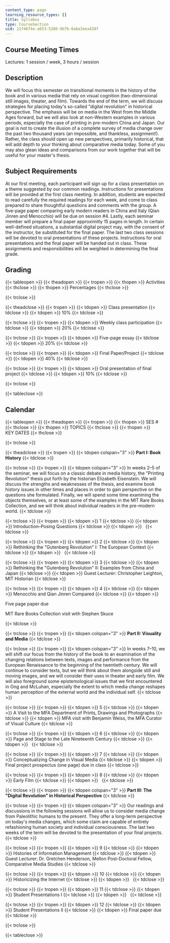 ```yaml
---
content_type: page
learning_resource_types: []
title: Syllabus
type: CourseSection
uid: 21f4674e-a653-5280-9b7b-6aba3eea438f
---
```


Course Meeting Times
--------------------

Lectures: 1 session / week, 3 hours / session

Description
-----------

We will focus this semester on transitional moments in the history of the book and in various media that rely on visual cognition (two-dimensional still images, theater, and film). Towards the end of the term, we will discuss strategies for placing today's so-called "digital revolution" in historical perspective. The emphasis will be on media in the West from the Middle Ages forward, but we will also look at non-Western examples in various periods, especially the case of printing in pre-modern China and Japan. Our goal is not to create the illusion of a complete survey of media change over the past two thousand years (an impossible, and thankless, assignment!). Rather, the class should open up new perspectives, primarily historical, that will add depth to your thinking about comparative media today. Some of you may also glean ideas and comparisons from our work together that will be useful for your master's thesis.

Subject Requirements
--------------------

At our first meeting, each participant will sign up for a class presentation on a theme suggested by our common readings. Instructions for presentations will be provided at the first class meeting. In addition, students are expected to read carefully the required readings for each week, and come to class prepared to share thoughtful questions and comments with the group. A five-page paper comparing early modern readers in China and Italy (Qian Jinren and Menocchio) will be due on session #4. Lastly, each seminar member will prepare a final paper approximitly 15 pages in length. In certain well-defined situations, a substantial digital project may, with the consent of the instructor, be substituted for the final paper. The last two class sessions will be devoted to oral presentations of these projects. Instructions for oral presentations and the final paper will be handed out in class. These assignments and responsibilities will be weighted in determining the final grade.

Grading
-------

{{< tableopen >}}
{{< theadopen >}}
{{< tropen >}}
{{< thopen >}}
Activities
{{< thclose >}}
{{< thopen >}}
Percentages
{{< thclose >}}

{{< trclose >}}

{{< theadclose >}}
{{< tropen >}}
{{< tdopen >}}
Class presentation
{{< tdclose >}}
{{< tdopen >}}
10%
{{< tdclose >}}

{{< trclose >}}
{{< tropen >}}
{{< tdopen >}}
Weekly class participation
{{< tdclose >}}
{{< tdopen >}}
20%
{{< tdclose >}}

{{< trclose >}}
{{< tropen >}}
{{< tdopen >}}
Five-page essay
{{< tdclose >}}
{{< tdopen >}}
20%
{{< tdclose >}}

{{< trclose >}}
{{< tropen >}}
{{< tdopen >}}
Final Paper/Project
{{< tdclose >}}
{{< tdopen >}}
40%
{{< tdclose >}}

{{< trclose >}}
{{< tropen >}}
{{< tdopen >}}
Oral presentation of final project
{{< tdclose >}}
{{< tdopen >}}
10%
{{< tdclose >}}

{{< trclose >}}

{{< tableclose >}}

Calendar
--------

{{< tableopen >}}
{{< theadopen >}}
{{< tropen >}}
{{< thopen >}}
SES #
{{< thclose >}}
{{< thopen >}}
TOPICS
{{< thclose >}}
{{< thopen >}}
KEY DATES
{{< thclose >}}

{{< trclose >}}

{{< theadclose >}}
{{< tropen >}}
{{< tdopen colspan="3" >}}
**Part I: Book History**
{{< tdclose >}}

{{< trclose >}}
{{< tropen >}}
{{< tdopen colspan="3" >}}
In weeks 2–5 of the seminar, we will focus on a classic debate in media history, the "Printing Revolution" thesis put forth by the historian Elizabeth Eisenstein. We will discuss the strengths and weaknesses of the thesis, and examine book history issues in other times and places in order to gain perspective on the questions she formulated. Finally, we will spend some time examining the objects themselves, or at least some of the examples in the MIT Rare Books Collection, and we will think about individual readers in the pre-modern world.
{{< tdclose >}}

{{< trclose >}}
{{< tropen >}}
{{< tdopen >}}
1
{{< tdclose >}}
{{< tdopen >}}
Introduction–Posing Questions
{{< tdclose >}}
{{< tdopen >}}
 
{{< tdclose >}}

{{< trclose >}}
{{< tropen >}}
{{< tdopen >}}
2
{{< tdclose >}}
{{< tdopen >}}
Rethinking the "Gutenberg Revolution" I: The European Context
{{< tdclose >}}
{{< tdopen >}}
 
{{< tdclose >}}

{{< trclose >}}
{{< tropen >}}
{{< tdopen >}}
3
{{< tdclose >}}
{{< tdopen >}}
Rethinking the "Gutenberg Revolution" II: Examples from China and Japan
{{< tdclose >}}
{{< tdopen >}}
Guest Lecturer: Christopher Leighton, MIT Historian
{{< tdclose >}}

{{< trclose >}}
{{< tropen >}}
{{< tdopen >}}
4
{{< tdclose >}}
{{< tdopen >}}
Menocchio and Qian Jinren Compared
{{< tdclose >}}
{{< tdopen >}}


Five page paper due

MIT Rare Books Collection visit with Stephen Skuce


{{< tdclose >}}

{{< trclose >}}
{{< tropen >}}
{{< tdopen colspan="3" >}}
**Part II: Visuality and Media**
{{< tdclose >}}

{{< trclose >}}
{{< tropen >}}
{{< tdopen colspan="3" >}}
In weeks 7–10, we will shift our focus from the history of the book to an examination of the changing relations between texts, images and performance from the European Renaissance to the beginning of the twentieth century. We will continue to consider texts, but we will think about them alongside still and moving images, and we will consider their uses in theater and early film. We will also foreground some epistemological issues that we first encountered in Ong and McLuhan, especially the extent to which media change reshapes human perception of the external world and the individual self.
{{< tdclose >}}

{{< trclose >}}
{{< tropen >}}
{{< tdopen >}}
5
{{< tdclose >}}
{{< tdopen >}}
A Visit to the MFA Department of Prints, Drawings and Photographs
{{< tdclose >}}
{{< tdopen >}}
MFA visit with Benjamin Weiss, the MFA Curator of Visual Culture
{{< tdclose >}}

{{< trclose >}}
{{< tropen >}}
{{< tdopen >}}
6
{{< tdclose >}}
{{< tdopen >}}
Page and Stage to the Late Nineteenth Century
{{< tdclose >}}
{{< tdopen >}}
 
{{< tdclose >}}

{{< trclose >}}
{{< tropen >}}
{{< tdopen >}}
7
{{< tdclose >}}
{{< tdopen >}}
Conceptualizing Change in Visual Media
{{< tdclose >}}
{{< tdopen >}}
Final project prospectus (one page) due in class
{{< tdclose >}}

{{< trclose >}}
{{< tropen >}}
{{< tdopen >}}
8
{{< tdclose >}}
{{< tdopen >}}
Early Film
{{< tdclose >}}
{{< tdopen >}}
 
{{< tdclose >}}

{{< trclose >}}
{{< tropen >}}
{{< tdopen colspan="3" >}}
**Part III: The "Digital Revolution" in Historical Perspective**
{{< tdclose >}}

{{< trclose >}}
{{< tropen >}}
{{< tdopen colspan="3" >}}
Our readings and discussions in the following sessions will allow us to consider media change from Paleolithic humans to the present. They offer a long-term perspective on today's media changes, which some claim are capable of entirely refashioning human society and individual consciousness. The last two weeks of the term will be devoted to the presentation of your final projects.
{{< tdclose >}}

{{< trclose >}}
{{< tropen >}}
{{< tdopen >}}
9
{{< tdclose >}}
{{< tdopen >}}
Histories of Information Management
{{< tdclose >}}
{{< tdopen >}}
Guest Lecturer: Dr. Gretchen Henderson, Mellon Post-Doctoral Fellow, Comparative Media Studies
{{< tdclose >}}

{{< trclose >}}
{{< tropen >}}
{{< tdopen >}}
10
{{< tdclose >}}
{{< tdopen >}}
Historicizing the Internet
{{< tdclose >}}
{{< tdopen >}}
 
{{< tdclose >}}

{{< trclose >}}
{{< tropen >}}
{{< tdopen >}}
11
{{< tdclose >}}
{{< tdopen >}}
Student Presentations I
{{< tdclose >}}
{{< tdopen >}}
 
{{< tdclose >}}

{{< trclose >}}
{{< tropen >}}
{{< tdopen >}}
12
{{< tdclose >}}
{{< tdopen >}}
Student Presentations II
{{< tdclose >}}
{{< tdopen >}}
Final paper due
{{< tdclose >}}

{{< trclose >}}

{{< tableclose >}}